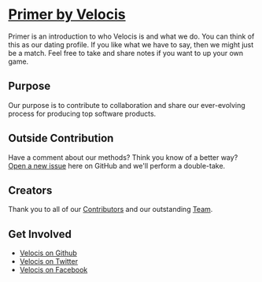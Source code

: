 # [Primer by Velocis](primer.velocis.us/)

Primer is an introduction to who Velocis is and what we do. You can think of this as our dating profile. If you like what we have to say, then we might just be a match. Feel free to take and share notes if you want to up your own game.

## Purpose

Our purpose is to contribute to collaboration and share our ever-evolving process for producing top software products.

## Outside Contribution

Have a comment about our methods? Think you know of a better way? [Open a new issue](https://github.com/Velocis/velocis.github.io/issues) here on GitHub and we'll perform a double-take.

## Creators

Thank you to all of our [Contributors](https://github.com/Velocis/velocis.github.io/graphs/contributors) and our outstanding [Team](http://velocis.us/).


## Get Involved

* [Velocis on Github](https://github.com/Velocis)
* [Velocis on Twitter](https://twitter.com/velocis)
* [Velocis on Facebook](https://www.facebook.com/velocis.enterprises)
